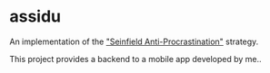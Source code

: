 assidu
======

An implementation of the ["Seinfield Anti-Procrastination"](https://jamesclear.com/stop-procrastinating-seinfeld-strategy) strategy. 


This project provides a backend to a mobile app developed by me.. 

